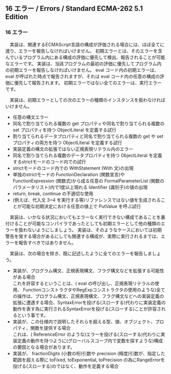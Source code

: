 16 エラー / Errors / Standard ECMA-262 5.1 Edition
--------------------------------------------------

### 16 エラー

　実装は、関連するECMAScript言語の構成が評価される場合には、ほぼ全てに渡り、エラーを報告しなければいけません。
初期エラーとは、そのエラーを含んでいるプログラム内にある構成の評価に優先して検出、報告されることが可能なエラーです。
実装は、当該プログラムの最初の評価に優先してプログラム内の初期エラーを報告しなければいけません。
eval コード内の初期エラーは、 eval
が呼ばれた時点で報告されますが、それは eval
コード内の任意の構成の評価に優先して報告されます。
初期エラーではない全てのエラーは、実行エラーです。

　実装は、初期エラーとしての次のエラーの種類のインスタンスを扱わなければいけません。

-   任意の構文エラー
-   同名で割り当てられる複数の get
    プロパティや同名で割り当てられる複数の set プロパティを持つ
    ObjectLiteral を定義する試行
-   割り当てられるデータプロパティと同名で割り当てられる複数の get や
    set プロパティの両方を持つ ObjectLiteral を定義する試行
-   実装定義の構文の拡張ではない正規表現リテラル内のエラー
-   同名で割り当てられる複数のデータプロパティを持つ ObjectLiteral
    を定義するstrictモードのコード内での試行
-   strictモードのコード内での WithStatement (With 文)の出現
-   単独のstrictモードの FunctionDeclaration (関数宣言)や
    FunctionExpression (関数式)から成る任意の FormalParameterList
    (関数のパラメータリスト)内で1度以上現れる Identifier
    (識別子)の値の出現
-   return, break, continue の不適切な使用
-   (例えば、代入文 3=4
    を実行する等)リファレンスではない値を生成されることが可能な初期決定における任意の値上で
    PutValue を呼ぶ試行

　実装は、いかなる状況においてもエラーなく実行できない構成であることを裏付けることが可能なコンパイラであったとしても初期エラーとして他の種類のエラーを扱わないようにしましょう。
実装は、そのようなケースにおいては初期警告を発する場合があるにしても関連する構成が、実際に実行されるまでは、エラーを報告すべきではありません。

　実装は、次の場合を除き、既に記述したように全てのエラーを報告しましょう。

-   実装が、プログラム構文、正規表現構文、フラグ構文などを拡張する可能性がある場合\
    これを許容するということは、( eval
    の呼び出し、正規表現リテラルの使用、
    FunctionコンストラクタやRegExpコンストラクタの使用のような)全ての操作は、プログラム構文、正規表現構文、フラグ構文などへの実装定義の拡張に遭遇する場合、SyntaxErrorを投げる(スローする)代わりに実装定義の動作を表す為に実行されるSyntaxErrorを投げる(スローする)ことが許容されるという事です。
-   実装が、この仕様内で説明したそれらを超える型、値、オブジェクト、プロパティ、関数を提供する場合\
    これは、( ReferenceError
    のような)エラーを投げる(スローする)代わりに実装定義の動作を持つように(グローバルスコープ内で変数を探すような)構成の要因となる場合があります。
-   実装が、 fractionDigits (小数の桁)引数や precision
    (精度)引数が、指定した範囲を超える際に toFixed, toExponential,
    toPrecision
    の為にRangeErrorを投げる(スローする)のではなく、動作を定義する場合

